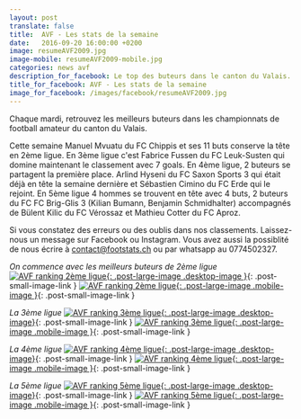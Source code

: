 ```yaml
---
layout: post
translate: false
title:  AVF - Les stats de la semaine
date:   2016-09-20 16:00:00 +0200
image: resumeAVF2009.jpg
image-mobile: resumeAVF2009-mobile.jpg
categories: news avf
description_for_facebook: Le top des buteurs dans le canton du Valais.
title_for_facebook: AVF - Les stats de la semaine
image_for_facebook: /images/facebook/resumeAVF2009.jpg
---
```

Chaque mardi, retrouvez les meilleurs buteurs dans les championnats de football amateur du canton du Valais.

Cette semaine Manuel Mvuatu du FC Chippis et ses 11 buts conserve la tête en 2ème ligue. En 3ème ligue c'est Fabrice Fussen du FC Leuk-Susten qui domine maintenant le classement avec 7 goals. En 4ème ligue, 2 buteurs se partagent la première place. Arlind Hyseni du FC Saxon Sports 3 qui était déjà en tête la semaine dernière et Sébastien Cimino du FC Erde qui le rejoint. En 5ème ligue 4 hommes se trouvent en tête avec 4 buts, 2 buteurs du FC FC Brig-Glis 3 (Kilian Bumann, Benjamin Schmidhalter) accompagnés de Bülent Kilic du FC Vérossaz et Mathieu Cotter du FC Aproz.

Si vous constatez des erreurs ou des oublis dans nos classements. Laissez-nous un message sur Facebook ou Instagram. Vous avez aussi la possiblité de nous écrire à contact@footstats.ch ou par whatsapp au 0774502327.

_On commence avec les meilleurs buteurs de 2ème ligue_
[![AVF ranking 2ème ligue]({{site.url}}/images/posts/rankings/resumeAVF22009.jpg){: .post-large-image .desktop-image }]({{site.url}}/images/posts/rankings/resumeAVF22009.jpg){: .post-small-image-link }
[![AVF ranking 2ème ligue]({{site.url}}/images/posts/rankings/resumeAVF22009-mobile.jpg){: .post-large-image .mobile-image }]({{site.url}}/images/posts/rankings/resumeAVF22009-mobile.jpg){: .post-small-image-link }

_La 3ème ligue_
[![AVF ranking 3ème ligue]({{site.url}}/images/posts/rankings/resumeAVF32009.jpg){: .post-large-image .desktop-image}]({{site.url}}/images/posts/rankings/resumeAVF32009.jpg){: .post-small-image-link }
[![AVF ranking 3ème ligue]({{site.url}}/images/posts/rankings/resumeAVF32009-mobile.jpg){: .post-large-image .mobile-image }]({{site.url}}/images/posts/rankings/resumeAVF32009-mobile.jpg){: .post-small-image-link }

_La 4ème ligue_
[![AVF ranking 4ème ligue]({{site.url}}/images/posts/rankings/resumeAVF42009.jpg){: .post-large-image .desktop-image}]({{site.url}}/images/posts/rankings/resumeAVF42009.jpg){: .post-small-image-link }
[![AVF ranking 4ème ligue]({{site.url}}/images/posts/rankings/resumeAVF42009-mobile.jpg){: .post-large-image .mobile-image }]({{site.url}}/images/posts/rankings/resumeAVF42009-mobile.jpg){: .post-small-image-link }

_La 5ème ligue_
[![AVF ranking 5ème ligue]({{site.url}}/images/posts/rankings/resumeAVF52009.jpg){: .post-large-image .desktop-image}]({{site.url}}/images/posts/rankings/resumeAVF52009.jpg){: .post-small-image-link }
[![AVF ranking 5ème ligue]({{site.url}}/images/posts/rankings/resumeAVF52009-mobile.jpg){: .post-large-image .mobile-image }]({{site.url}}/images/posts/rankings/resumeAVF52009-mobile.jpg){: .post-small-image-link }